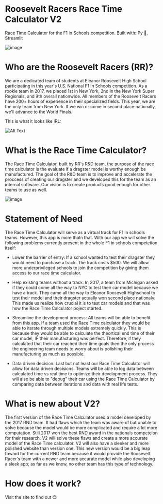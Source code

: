 # Roosevelt Racers Race Time Calculator V2

Race Time Calculator for the F1 in Schools competition.
Built with: Py 🐍, Streamlit

![image](https://user-images.githubusercontent.com/65325330/145687364-e29bea4a-81fe-4cdd-abcf-32a9a2add9e1.png)

# Who are the Roosevelt Racers (RR)?

We are a dedicated team of students at Eleanor Roosevelt High School participating in this year's U.S. National F1 in Schools competition. As a rookie team in 2017, we placed 1st in New York, 2nd in the New York Super Regionals, and 9th overall nationwide. All members of the Roosevelt Racers have 200+ hours of experience in their specialized fields. This year, we are the only team from New York. If we win or come in second place nationally, we'll advance to the World Finals.

This is what it looks like IRL:

![Alt Text](https://media.giphy.com/media/SCuZ1vPVJXdi2e95Hc/giphy.gif)

# What is the Race Time Calculator?

The Race Time Calculator, built by RR's R&D team, the purpose of the race time calculator is the evaluate if a dragster model is worthy enough be manufactured. The goal of the R&D team is to improve and accelerate the proccess of creating our dragster and we developed this for the team as an internal software. Our vision is to create products good enough for other teams to use as well.

![image](https://user-images.githubusercontent.com/65325330/145687502-010de8e2-9607-4480-90bd-4636e97b79c9.png)

# Statement of Need
The Race Time Calculator will serve as a virtual track for F1 in schools teams. However, this app is more thatn that. With our app we will solve the following problems currently present in the whole F1 in schools competetion itself:

- Lower the barrier of entry: If a school wanted to test their dragster they would need to purchase a track. The track costs $500. We will allow more underprivileged schools to join the competition by giving them access to our race time calculator.

- Help existing teams without a track: In 2017, a team from Michigan asked if they could come all the way to NYC to test their car model because we have a track. They came all the way to Eleanor Roosevelt Highschool to test their model and their dragster actually won second place nationaly. This made us realize how crucial it is to test car models and that was how the Race Time Calculator poject started.

- Streamline the development process: All teams will be able to benefit from this app. If a team used the Race Time calculator they would be able to iterate through multiple models extremely quickly. This is because they would be able to calculate the theortical end time of their car model, IF their manufacturing was perfect. Therefore, if they calculated that their car reached their time goals then the only process the engineering team needs to worry about is polishing their manufacturing as much as possible.

- Data driven decision: Last but not least our Race Time Calculator will allow for data driven decisions. Teams will be able to log data between calculated time vs real time to optimize their development process. They will also be able to "debug" their car using the Race Time Calculator by comparing data between iterations and data with real life tests.

# What is new about V2?

The first version of the Race Time Calculator used a model developed by the 2017 RND team. It had flaws which the team was aware of but unable to solve because the model would be more complicated and require a lot more computation. Still 2017 won the best RND award in the nationals competeion for their research.
V2 will solve these flaws and create a more accurate model of the Race Time calculator. V2 will also have a sleeker and more polished website than version one. This new version would be a big leap foward for the current RND team because it would provide the Roosevelt Racer's team with a newer and more accurate model while also developing a sleek app; as far as we know, no other team has this type of technology.


# How does it work?

Visit the site to find out 😊


